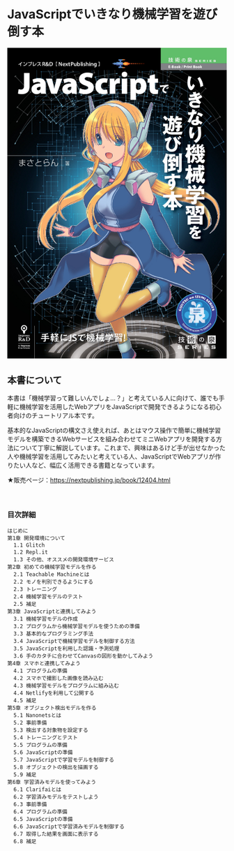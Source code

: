 # JavaScriptでいきなり機械学習を遊び倒す本

![](top.jpg)

## 本書について

本書は「機械学習って難しいんでしょ…？」と考えている人に向けて、誰でも手軽に機械学習を活用したWebアプリをJavaScriptで開発できるようになる初心者向けのチュートリアル本です。

基本的なJavaScriptの構文さえ使えれば、あとはマウス操作で簡単に機械学習モデルを構築できるWebサービスを組み合わせてミニWebアプリを開発する方法について丁寧に解説しています。これまで、興味はあるけど手が出せなかった人や機械学習を活用してみたいと考えている人、JavaScriptでWebアプリが作りたい人など、幅広く活用できる書籍となっています。

★販売ページ：https://nextpublishing.jp/book/12404.html

　

### 目次詳細

```
はじめに
第1章 開発環境について
  1.1 Glitch
  1.2 Repl.it
  1.3 その他、オススメの開発環境サービス
第2章 初めての機械学習モデルを作る
  2.1 Teachable Machineとは
  2.2 モノを判別できるようにする
  2.3 トレーニング
  2.4 機械学習モデルのテスト
  2.5 補足
第3章 JavaScriptと連携してみよう
  3.1 機械学習モデルの作成
  3.2 プログラムから機械学習モデルを使うための準備
  3.3 基本的なプログラミング手法
  3.4 JavaScriptで機械学習モデルを制御する方法
  3.5 JavaScriptを利用した認識・予測処理
  3.6 手のカタチに合わせてCanvasの図形を動かしてみよう
第4章 スマホと連携してみよう
  4.1 プログラムの準備
  4.2 スマホで撮影した画像を読み込む
  4.3 機械学習モデルをプログラムに組み込む
  4.4 Netlifyを利用して公開する
  4.5 補足
第5章 オブジェクト検出モデルを作る
  5.1 Nanonetsとは
  5.2 事前準備
  5.3 検出する対象物を設定する
  5.4 トレーニングとテスト
  5.5 プログラムの準備
  5.6 JavaScriptの準備
  5.7 JavaScriptで学習モデルを制御する
  5.8 オブジェクトの検出を描画する
  5.9 補足
第6章 学習済みモデルを使ってみよう
  6.1 Clarifaiとは
  6.2 学習済みモデルをテストしよう
  6.3 事前準備
  6.4 プログラムの準備
  6.5 JavaScriptの準備
  6.6 JavaScriptで学習済みモデルを制御する
  6.7 取得した結果を画面に表示する
  6.8 補足
```
